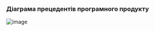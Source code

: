 ### Діаграма прецедентів програмного продукту
![image](https://user-images.githubusercontent.com/91195065/190844994-6ab301e8-5f0e-48df-9253-92e0ceb735c2.png)
